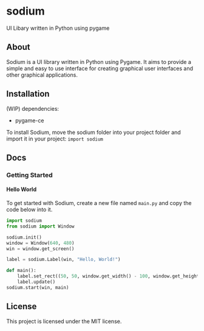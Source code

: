 # sodium
UI Libary written in Python using pygame


## About

Sodium is a UI library written in Python using Pygame. 
It aims to provide a simple and easy to use interface for creating graphical user interfaces and other graphical applications.

## Installation 
(WIP)
dependencies:
 - pygame-ce

To install Sodium, move the sodium folder into your project folder and import it in your project:
```import sodium```

## Docs
### Getting Started
#### Hello World
To get started with Sodium, create a new file named `main.py` and copy the code below into it.
```python
import sodium
from sodium import Window

sodium.init()
window = Window(640, 480)
win = window.get_screen()

label = sodium.Label(win, "Hello, World!")

def main():
    label.set_rect((50, 50, window.get_width() - 100, window.get_height() - 100))
    label.update()
sodium.start(win, main)
```


## License
This project is licensed under the MIT license.